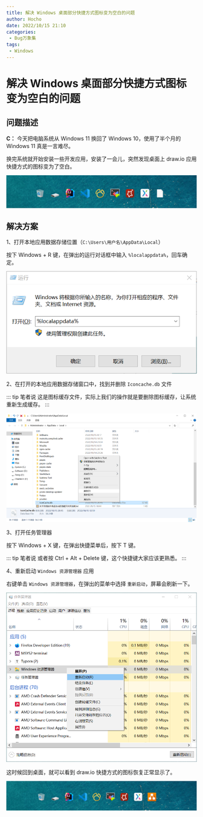 ```yaml
---
title: 解决 Windows 桌面部分快捷方式图标变为空白的问题
author: Hocho
date: 2022/10/15 21:10
categories:
 - Bug万象集
tags:
 - Windows
---
```


# 解决 Windows 桌面部分快捷方式图标变为空白的问题

## 问题描述

**C：** 今天把电脑系统从 Windows 11 换回了 Windows 10，使用了半个月的 Windows 11 真是一言难尽。

换完系统就开始安装一些开发应用，安装了一会儿，突然发现桌面上 draw.io 应用快捷方式的图标变为了空白。

![202210152119199](../../../../../public/img/2022/10/15/202210152119199.png)

<!-- more -->

## 解决方案

1、打开本地应用数据存储位置（`C:\Users\用户名\AppData\Local`）

按下 Windows + R 键，在弹出的运行对话框中输入 `%localappdata%`，回车确定。

![202210152120752](../../../../../public/img/2022/10/15/202210152120752.png)

2、在打开的本地应用数据存储窗口中，找到并删除 `Iconcache.db` 文件

::: tip 笔者说
这是图标缓存文件，实际上我们的操作就是要删除图标缓存，让系统重新生成缓存。
:::

![202210152132275](../../../../../public/img/2022/10/15/202210152132275.png)

3、打开任务管理器

按下 Windows + X 键，在弹出快捷菜单后，按下 T 键。

::: tip 笔者说
或者按 Ctrl + Alt + Delete 键，这个快捷键大家应该更熟悉。
:::

4、重新启动 `Windows 资源管理器` 应用

右键单击 `Windows 资源管理器`，在弹出的菜单中选择 `重新启动`，屏幕会刷新一下。

![202210152132523](../../../../../public/img/2022/10/15/202210152132523.png)

这时候回到桌面，就可以看到 draw.io 快捷方式的图标恢复正常显示了。

![202210152132666](../../../../../public/img/2022/10/15/202210152132666.png)